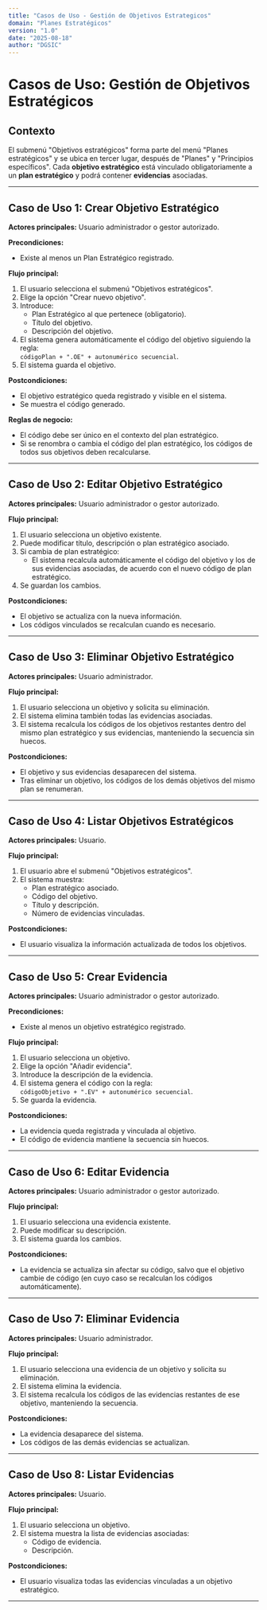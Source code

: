 ```yaml
---
title: "Casos de Uso - Gestión de Objetivos Estrategicos"
domain: "Planes Estratégicos"
version: "1.0"
date: "2025-08-18"
author: "DGSIC"
---
```


# Casos de Uso: Gestión de Objetivos Estratégicos

## Contexto
El submenú "Objetivos estratégicos" forma parte del menú "Planes estratégicos" y se ubica en tercer lugar, después de "Planes" y "Principios específicos".
Cada **objetivo estratégico** está vinculado obligatoriamente a un **plan estratégico** y podrá contener **evidencias** asociadas.

---

## Caso de Uso 1: Crear Objetivo Estratégico
**Actores principales:** Usuario administrador o gestor autorizado.  

**Precondiciones:**
- Existe al menos un Plan Estratégico registrado.  

**Flujo principal:**
1. El usuario selecciona el submenú "Objetivos estratégicos".
2. Elige la opción "Crear nuevo objetivo".
3. Introduce:
   - Plan Estratégico al que pertenece (obligatorio).
   - Título del objetivo.
   - Descripción del objetivo.
4. El sistema genera automáticamente el código del objetivo siguiendo la regla:  
   `códigoPlan + ".OE" + autonumérico secuencial`.  
5. El sistema guarda el objetivo.  

**Postcondiciones:**
- El objetivo estratégico queda registrado y visible en el sistema.
- Se muestra el código generado.

**Reglas de negocio:**
- El código debe ser único en el contexto del plan estratégico.
- Si se renombra o cambia el código del plan estratégico, los códigos de todos sus objetivos deben recalcularse.

---

## Caso de Uso 2: Editar Objetivo Estratégico
**Actores principales:** Usuario administrador o gestor autorizado.  

**Flujo principal:**
1. El usuario selecciona un objetivo existente.
2. Puede modificar título, descripción o plan estratégico asociado.
3. Si cambia de plan estratégico:
   - El sistema recalcula automáticamente el código del objetivo y los de sus evidencias asociadas, de acuerdo con el nuevo código de plan estratégico.
4. Se guardan los cambios.

**Postcondiciones:**
- El objetivo se actualiza con la nueva información.
- Los códigos vinculados se recalculan cuando es necesario.

---

## Caso de Uso 3: Eliminar Objetivo Estratégico
**Actores principales:** Usuario administrador.  

**Flujo principal:**
1. El usuario selecciona un objetivo y solicita su eliminación.
2. El sistema elimina también todas las evidencias asociadas.
3. El sistema recalcula los códigos de los objetivos restantes dentro del mismo plan estratégico y sus evidencias, manteniendo la secuencia sin huecos.

**Postcondiciones:**
- El objetivo y sus evidencias desaparecen del sistema.
- Tras eliminar un objetivo, los códigos de los demás objetivos del mismo plan se renumeran.

---

## Caso de Uso 4: Listar Objetivos Estratégicos
**Actores principales:** Usuario.  

**Flujo principal:**
1. El usuario abre el submenú "Objetivos estratégicos".
2. El sistema muestra:
   - Plan estratégico asociado.
   - Código del objetivo.
   - Título y descripción.
   - Número de evidencias vinculadas.  

**Postcondiciones:**
- El usuario visualiza la información actualizada de todos los objetivos.

---

## Caso de Uso 5: Crear Evidencia
**Actores principales:** Usuario administrador o gestor autorizado.  

**Precondiciones:**
- Existe al menos un objetivo estratégico registrado.  

**Flujo principal:**
1. El usuario selecciona un objetivo.
2. Elige la opción "Añadir evidencia".
3. Introduce la descripción de la evidencia.
4. El sistema genera el código con la regla:  
   `códigoObjetivo + ".EV" + autonumérico secuencial`.  
5. Se guarda la evidencia.

**Postcondiciones:**
- La evidencia queda registrada y vinculada al objetivo.
- El código de evidencia mantiene la secuencia sin huecos.

---

## Caso de Uso 6: Editar Evidencia
**Actores principales:** Usuario administrador o gestor autorizado.  

**Flujo principal:**
1. El usuario selecciona una evidencia existente.
2. Puede modificar su descripción.
3. El sistema guarda los cambios.

**Postcondiciones:**
- La evidencia se actualiza sin afectar su código, salvo que el objetivo cambie de código (en cuyo caso se recalculan los códigos automáticamente).

---

## Caso de Uso 7: Eliminar Evidencia
**Actores principales:** Usuario administrador.  

**Flujo principal:**
1. El usuario selecciona una evidencia de un objetivo y solicita su eliminación.
2. El sistema elimina la evidencia.
3. El sistema recalcula los códigos de las evidencias restantes de ese objetivo, manteniendo la secuencia.

**Postcondiciones:**
- La evidencia desaparece del sistema.
- Los códigos de las demás evidencias se actualizan.

---

## Caso de Uso 8: Listar Evidencias
**Actores principales:** Usuario.  

**Flujo principal:**
1. El usuario selecciona un objetivo.
2. El sistema muestra la lista de evidencias asociadas:
   - Código de evidencia.
   - Descripción.

**Postcondiciones:**
- El usuario visualiza todas las evidencias vinculadas a un objetivo estratégico.

---
